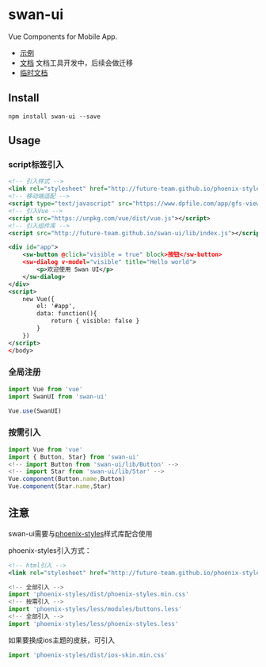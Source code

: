 # swan-ui
Vue Components for Mobile App.

- [示例](https://future-team.github.io/swan-ui/examples/index.html#/)
- [文档](http://future-team.github.io/swan-ui/doc/index.html) 文档工具开发中，后续会做迁移
- [临时文档](https://github.com/future-team/swan-ui/tree/master/examples/doc﻿)

## Install

```
npm install swan-ui --save
```

## Usage

### script标签引入
```xml
<!-- 引入样式 -->
<link rel="stylesheet" href="http://future-team.github.io/phoenix-styles/dist/phoenix-styles.min.css" />
<!-- 移动端适配 -->
<script type="text/javascript" src="https://www.dpfile.com/app/gfs-viewport/gfs-viewport.js"></script>
<!-- 引入Vue -->
<script src="https://unpkg.com/vue/dist/vue.js"></script>
<!-- 引入组件库 -->
<script src="http://future-team.github.io/swan-ui/lib/index.js"></script>
```

```xml
<div id="app">
    <sw-button @click="visible = true" block>按钮</sw-button>
    <sw-dialog v-model="visible" title="Hello world">
        <p>欢迎使用 Swan UI</p>
    </sw-dialog>
</div>
<script>
    new Vue({
        el: '#app',
        data: function(){
            return { visible: false }
        }
    })
</script>
</body>

```

### 全局注册

```javascript
import Vue from 'vue'
import SwanUI from 'swan-ui'

Vue.use(SwanUI)
```

### 按需引入

```javascript
import Vue from 'vue'
import { Button, Star} from 'swan-ui'
<!-- import Button from 'swan-ui/lib/Button' -->
<!-- import Star from 'swan-ui/lib/Star' -->
Vue.component(Button.name,Button)
Vue.component(Star.name,Star)
```

## 注意

swan-ui需要与[phoenix-styles](http://future-team.github.io/phoenix-styles/example/index.html)样式库配合使用

phoenix-styles引入方式：

```xml
<!-- html引入 -->
<link rel="stylesheet" href="http://future-team.github.io/phoenix-styles/dist/phoenix-styles.min.css" />
```
```javascript
<!-- 全部引入 -->
import 'phoenix-styles/dist/phoenix-styles.min.css'
<!-- 按需引入 -->
import 'phoenix-styles/less/modules/buttons.less'
<!-- 全部引入 -->
import 'phoenix-styles/less/phoenix-styles.less'
```

如果要换成ios主题的皮肤，可引入

```javascript
import 'phoenix-styles/dist/ios-skin.min.css'
```



